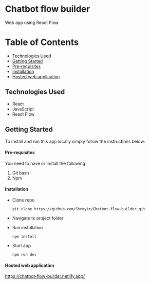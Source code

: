 # Chatbot flow builder

Web app using React Flow

# Table of Contents

- [Technologies Used](#tused)
- [Getting Started](#started)
- [Pre-requisites](#require)
- [Installation](#installation)
- [Hosted web application](#hosted-app)

## Technologies Used<a name="tused"></a>

- React
- JavaScript
- React Flow

## Getting Started<a name="started"></a>

To install and run this app locally simply follow the instructions below:

#### Pre-requisites<a name="require"></a>

You need to have or install the following:

1. Git bash
2. Npm

#### Installation<a name="installation"></a>

- Clone repo

  ```
  git clone https://github.com/Shreykr/Chatbot-flow-builder.git
  ```

- Navigate to project folder
- Run installation

  ```
  npm install
  ```

- Start app
  ```
  npm run dev
  ```

#### Hosted web application<a name="hosted-app"></a>

https://chatbot-flow-builder.netlify.app/
